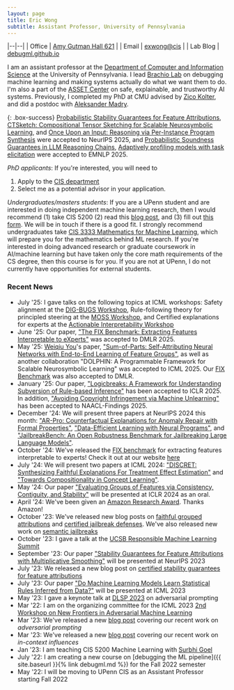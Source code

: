 ```yaml
---
layout: page
title: Eric Wong
subtitle: Assistant Professor, University of Pennsylvania
---
```


|--|--|
| Office | [Amy Gutman Hall 621](https://goo.gl/maps/yZmpgFMjUKhGnpXb6) |
| Email | [exwong@cis](mailto:exwong@cis.upenn.edu) |
| Lab Blog | [debugml.github.io](https://debugml.github.io/)

I am an assistant professor at the [Department of Computer and Information Science](https://www.cis.upenn.edu/) at the University of Pennsylvania. I lead [Brachio Lab](https://brachiolab.github.io/) on debugging machine learning and making systems actually do what we want them to do. I'm also a part of the [ASSET Center](https://blog.seas.upenn.edu/penn-engineerings-new-asset-center-will-focus-on-the-safety-explainability-and-trustworthiness-of-ai-systems/) on safe, explainable, and trustworthy AI systems. Previously, I completed my PhD at CMU advised by [Zico Kolter](https://zicokolter.com/), and did a postdoc with [Aleksander Madry](https://people.csail.mit.edu/madry/). 

{: .box-success}
[Probabilistic Stability Guarantees for Feature Attributions](https://debugml.github.io/soft-stability/), [CTSketch: Compositional Tensor Sketching for Scalable Neurosymbolic Learning](https://arxiv.org/abs/2503.24123), and [Once Upon an Input: Reasoning via Per-Instance Program Synthesis](https://neurips.cc/virtual/2025/poster/117467) were accepted to NeurIPS 2025, and [Probabilistic Soundness Guarantees in LLM Reasoning Chains](https://arxiv.org/abs/2507.12948), [Adaptively profiling models with task elicitation](https://arxiv.org/abs/2503.01986) were accepted to EMNLP 2025. 

*PhD applicants*: If you're interested, you will need to 

1. Apply to the [CIS department](https://www.cis.upenn.edu/graduate/program-offerings/doctoral-program/) 
2. Select me as a potential advisor in your application. 

*Undergraduates/masters students*: If you are a UPenn student and are interested in doing independent machine learning research, then I would recommend (1) take CIS 5200 (2) read this [blog post](https://www.alextamkin.com/essays/tips-for-new-researchers), and (3) fill out [this form](https://forms.gle/AXx3JfKCEsLPC6Wx5). We will be in touch if there is a good fit. I strongly recommend undergraduates take [CIS 3333 Mathematics for Machine Learning](https://www.cis.upenn.edu/~exwong/moml/), which will prepare you for the mathematics behind ML research. If you're interested in doing advanced research or graduate coursework in AI/machine learning but have taken only the core math requirements of the CS degree, then this course is for you. If you are not at UPenn, I do not currently have opportunities for external students. 

### Recent News
+ July '25: I gave talks on the following topics at ICML workshops: Safety alignment at the [DIG-BUGS Workshop](https://icml2025digbugs.github.io/), Rule-following theory for principled steering at the [MOSS Workshop](https://sites.google.com/view/moss2025), and Certified explanations for experts at the [Actionable Interpretability Workshop](https://actionable-interpretability.github.io/)
+ June '25: Our paper, ["The FIX Benchmark: Extracting Features Interpretable to eXperts"](https://brachiolab.github.io/fix/) was accepted to DMLR 2025. 
+ May '25: [Weiqiu You](https://fallcat.github.io/)'s paper, ["Sum-of-Parts: Self-Attributing Neural Networks with End-to-End Learning of Feature Groups"](https://arxiv.org/abs/2310.16316), as well as another collaboration "DOLPHIN: A Programmable Framework for Scalable Neurosymbolic Learning" was accepted to ICML 2025. Our [FIX Benchmark](https://brachiolab.github.io/fix/) was also accepted to DMLR. 
+ January '25: Our paper, ["Logicbreaks: A Framework for Understanding Subversion of Rule-based Inference"](https://arxiv.org/abs/2407.00075) has been accepted to ICLR 2025. In addition, ["Avoiding Copyright Infringement via Machine Unlearning"](https://arxiv.org/abs/2406.10952) has been accepted to NAACL-Findings 2025. 
+ December '24: We will present three papers at NeurIPS 2024 this month: ["AR-Pro: Counterfactual Explanations for Anomaly Repair with Formal Properties"](https://arxiv.org/abs/2410.24178), ["Data-Efficient Learning with Neural Programs"](https://arxiv.org/abs/2406.06246), and ["JailbreakBench: An Open Robustness Benchmark for Jailbreaking Large Language Models"](https://arxiv.org/abs/2404.01318). 
+ October '24: We've released the [FIX benchmark](https://brachiolab.github.io/fix/) for extracting features interpretable to experts! Check it out at our website [here](https://brachiolab.github.io/fix/)
+ July '24: We will present two papers at ICML 2024: ["DISCRET: Synthesizing Faithful Explanations For Treatment Effect Estimation"](https://arxiv.org/abs/2406.00611) and ["Towards Compositionality in Concept Learning"](https://arxiv.org/abs/2406.00611). 
+ May '24: Our paper ["Evaluating Groups of Features via Consistency, Contiguity, and Stability"](https://openreview.net/forum?id=IP2etbIEuC) will be presented at ICLR 2024 as an oral. 
+ April '24: We've been given an [Amazon Research Award](https://www.amazon.science/research-awards/program-updates/99-amazon-research-awards-recipients-announced). Thanks Amazon! 
+ October '23: We've released new blog posts on [faithful grouped attributions](https://debugml.github.io/sum-of-parts/) and [certified jailbreak defenses](https://debugml.github.io/smooth-llm/). We've also released new work on [semantic jailbreaks](https://jailbreaking-llms.github.io/)
+ October '23: I gave a talk at the [UCSB Responsible Machine Learning Summit](https://ml.ucsb.edu/events/summit/responsible-machine-learning-summit-2023) 
+ September '23: Our paper ["Stability Guarantees for Feature Attributions with Multiplicative Smoothing"](https://arxiv.org/abs/2307.05902) will be presented at NeurIPS 2023
+ July '23: We released a new blog post on [certified stability guarantees for feature attributions](https://debugml.github.io/multiplicative-smoothing/)
+ July '23: Our paper ["Do Machine Learning Models Learn Statistical Rules Inferred from Data?"](https://arxiv.org/abs/2303.01433) will be presented at ICML 2023
+ May '23: I gave a keynote talk at [DLSP 2023](https://dls2023.ieee-security.org/) on adversarial prompting
+ Mar '22: I am on the organizing committee for the ICML 2023 [2nd Workshop on New Frontiers in Adversarial Machine Learning](https://advml-frontier.github.io/)
+ Mar '23: We've released a new [blog post](https://debugml.github.io/adversarial-prompts/) covering our recent work on *adversarial prompting*
+ Mar '23: We've released a new [blog post](https://debugml.github.io/incontext-influences/) covering our recent work on *in-context influences*
+ Jan '23: I am teaching CIS 5200 Machine Learning with [Surbhi Goel](https://www.surbhigoel.com/)
+ July '22: I am creating a new course on [debugging the ML pipeline]({{ site.baseurl }}{% link debugml.md %}) for the Fall 2022 semester 
+ May '22: I will be moving to UPenn CIS as an Assistant Professor starting Fall 2022

<!-- 
+ March '22: I am on the organizing committee for the ICML 2022 [Workshop on New Frontiers in Adversarial Machine Learning](https://advml-frontier.github.io/)
+ March '22: Our paper "Certified Patch Robustness via Smoothed Vision Transformers" was accepted at CVPR 2022
+ January '22: Our paper "Missingness Bias in Model Debugging" was accepted at ICLR 2022 
-->

<!-- + 10/18/21: I will be speaking as a panelist for the [ATVA 2021 Workshop on Security and Reliability of Machine Learning (SRML)](https://sites.google.com/view/srml-atva2021)
+ 10/12/21: I am on the organizing committee for the AAAI 2022 [Workshop on Adversarial Machine Learning and Beyond](https://advml-workshop.github.io/aaai2022/)
+ 5/12/21: Our paper "Leveraging sparse linear layers for debuggable deep networks" was accepted for a long oral presentation at ICML 2021
+ 4/7/21: I am on the organizing committee for the ICML 2021 workshop [A Blessing in Disguise: The Prospects and Perils of Adversarial Machine Learning](https://advml-workshop.github.io/icml2021/)
+ 1/12/21: Our paper "Learning perturbation sets for robust machine learning" was accepted for a poster at ICLR 2021
+ 12/14/20: I am a main organizer for the ICLR 2021 workshop [Robust and Reliable Machine learning in the Real World](https://sites.google.com/connect.hku.hk/robustml-2021/home) 
+ 8/1/20: I have started my postdoc at MIT with Aleksander Madry
 -->
